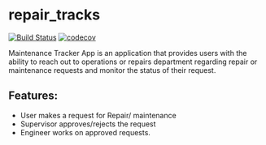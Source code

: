 # repair_tracks

[![Build Status](https://travis-ci.org/ajimae/rapair.svg?branch=master)](https://travis-ci.org/ajimae/rapair) [![codecov](https://codecov.io/gh/Johnpaul-Attamah/repair_tracks/branch/develop/graph/badge.svg)](https://codecov.io/gh/Johnpaul-Attamah/repair_tracks)

Maintenance Tracker App is an application that provides users with the ability to reach out to operations or repairs department regarding repair or maintenance requests and monitor the status of their request.

## Features:
* User makes a request for Repair/ maintenance
* Supervisor approves/rejects the request
* Engineer works on approved requests.


